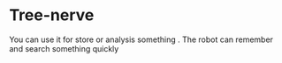 # Tree-nerve
You can use it for store or analysis something .
The robot can remember and search something quickly
